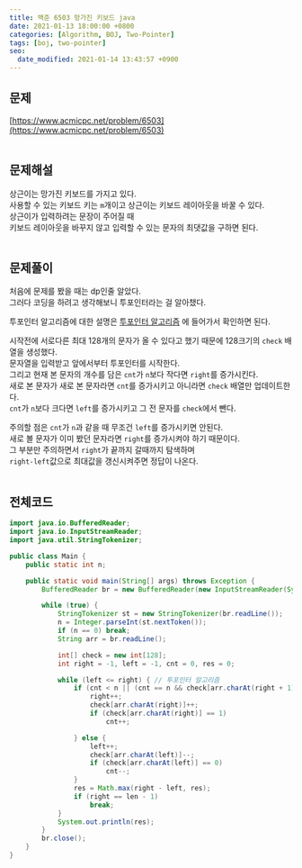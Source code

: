 ```yaml
---
title: 백준 6503 망가진 키보드 java
date: 2021-01-13 18:00:00 +0800
categories: [Algorithm, BOJ, Two-Pointer]
tags: [boj, two-pointer]
seo:
  date_modified: 2021-01-14 13:43:57 +0900
---
```


## 문제
[https://www.acmicpc.net/problem/6503](https://www.acmicpc.net/problem/6503)  
<br>

## 문제해설  
상근이는 망가진 키보드를 가지고 있다.  
사용할 수 있는 키보드 키는 `m`개이고 상근이는 키보드 레이아웃을 바꿀 수 있다.  
상근이가 입력하려는 문장이 주어질 때  
키보드 레이아웃을 바꾸지 않고 입력할 수 있는 문자의 최댓값을 구하면 된다.  
<br>

## 문제풀이  
처음에 문제를 봤을 때는 dp인줄 알았다.  
그러다 코딩을 하려고 생각해보니 투포인터라는 걸 알아챘다.  

투포인터 알고리즘에 대한 설명은 [투포인터 알고리즘](https://ip99202.github.io/posts/%ED%88%AC%ED%8F%AC%EC%9D%B8%ED%84%B0-%EC%95%8C%EA%B3%A0%EB%A6%AC%EC%A6%98/)
에 들어가서 확인하면 된다.  

시작전에 서로다른 최대 128개의 문자가 올 수 있다고 했기 때문에 128크기의 `check` 배열을 생성했다.  
문자열을 입력받고 앞에서부터 투포인터를 시작한다.  
그리고 현재 본 문자의 개수를 담은 `cnt`가 `n`보다 작다면 `right`를 증가시킨다.  
새로 본 문자가 새로 본 문자라면 `cnt`를 증가시키고 아니라면 `check` 배열만 업데이트한다.  
`cnt`가 `n`보다 크다면 `left`를 증가시키고 그 전 문자를 `check`에서 뺀다.  

주의할 점은 `cnt`가 `n`과 같을 때 무조건 `left`를 증가시키면 안된다.  
새로 볼 문자가 이미 봤던 문자라면 `right`를 증가시켜야 하기 때문이다.  
그 부분만 주의하면서 `right`가 끝까지 갈때까지 탐색하며  
`right-left`값으로 최대값을 갱신시켜주면 정답이 나온다.  
<br>


## 전체코드  
```java
import java.io.BufferedReader;
import java.io.InputStreamReader;
import java.util.StringTokenizer;

public class Main {
    public static int n;

    public static void main(String[] args) throws Exception {
        BufferedReader br = new BufferedReader(new InputStreamReader(System.in));

        while (true) {
            StringTokenizer st = new StringTokenizer(br.readLine());
            n = Integer.parseInt(st.nextToken());
            if (n == 0) break;
            String arr = br.readLine();

            int[] check = new int[128];
            int right = -1, left = -1, cnt = 0, res = 0;

            while (left <= right) { // 투포인터 알고리즘
                if (cnt < n || (cnt == n && check[arr.charAt(right + 1)] > 0)) {
                    right++;
                    check[arr.charAt(right)]++;
                    if (check[arr.charAt(right)] == 1)
                        cnt++;

                } else {
                    left++;
                    check[arr.charAt(left)]--;
                    if (check[arr.charAt(left)] == 0)
                        cnt--;
                }
                res = Math.max(right - left, res);
                if (right == len - 1)
                    break;
            }
            System.out.println(res);
        }
        br.close();
    }
}
```